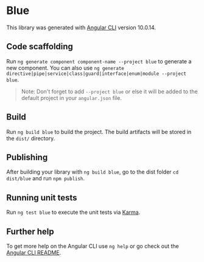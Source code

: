 # Blue

This library was generated with [Angular CLI](https://github.com/angular/angular-cli) version 10.0.14.

## Code scaffolding

Run `ng generate component component-name --project blue` to generate a new component. You can also use `ng generate directive|pipe|service|class|guard|interface|enum|module --project blue`.
> Note: Don't forget to add `--project blue` or else it will be added to the default project in your `angular.json` file. 

## Build

Run `ng build blue` to build the project. The build artifacts will be stored in the `dist/` directory.

## Publishing

After building your library with `ng build blue`, go to the dist folder `cd dist/blue` and run `npm publish`.

## Running unit tests

Run `ng test blue` to execute the unit tests via [Karma](https://karma-runner.github.io).

## Further help

To get more help on the Angular CLI use `ng help` or go check out the [Angular CLI README](https://github.com/angular/angular-cli/blob/master/README.md).

